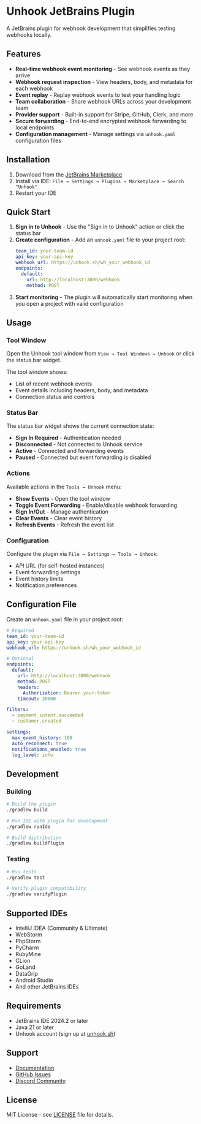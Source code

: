 # Unhook JetBrains Plugin

A JetBrains plugin for webhook development that simplifies testing webhooks locally.

## Features

- **Real-time webhook event monitoring** - See webhook events as they arrive
- **Webhook request inspection** - View headers, body, and metadata for each webhook
- **Event replay** - Replay webhook events to test your handling logic
- **Team collaboration** - Share webhook URLs across your development team
- **Provider support** - Built-in support for Stripe, GitHub, Clerk, and more
- **Secure forwarding** - End-to-end encrypted webhook forwarding to local endpoints
- **Configuration management** - Manage settings via `unhook.yaml` configuration files

## Installation

1. Download from the [JetBrains Marketplace](https://plugins.jetbrains.com/plugin/unhook-jetbrains)
2. Install via IDE: `File → Settings → Plugins → Marketplace → Search "Unhook"`
3. Restart your IDE

## Quick Start

1. **Sign in to Unhook** - Use the "Sign in to Unhook" action or click the status bar
2. **Create configuration** - Add an `unhook.yaml` file to your project root:
   ```yaml
   team_id: your-team-id
   api_key: your-api-key
   webhook_url: https://unhook.sh/wh_your_webhook_id
   endpoints:
     default:
       url: http://localhost:3000/webhook
       method: POST
   ```
3. **Start monitoring** - The plugin will automatically start monitoring when you open a project with valid configuration

## Usage

### Tool Window

Open the Unhook tool window from `View → Tool Windows → Unhook` or click the status bar widget.

The tool window shows:
- List of recent webhook events
- Event details including headers, body, and metadata
- Connection status and controls

### Status Bar

The status bar widget shows the current connection state:
- **Sign In Required** - Authentication needed
- **Disconnected** - Not connected to Unhook service
- **Active** - Connected and forwarding events
- **Paused** - Connected but event forwarding is disabled

### Actions

Available actions in the `Tools → Unhook` menu:
- **Show Events** - Open the tool window
- **Toggle Event Forwarding** - Enable/disable webhook forwarding
- **Sign In/Out** - Manage authentication
- **Clear Events** - Clear event history
- **Refresh Events** - Refresh the event list

### Configuration

Configure the plugin via `File → Settings → Tools → Unhook`:
- API URL (for self-hosted instances)
- Event forwarding settings
- Event history limits
- Notification preferences

## Configuration File

Create an `unhook.yaml` file in your project root:

```yaml
# Required
team_id: your-team-id
api_key: your-api-key
webhook_url: https://unhook.sh/wh_your_webhook_id

# Optional
endpoints:
  default:
    url: http://localhost:3000/webhook
    method: POST
    headers:
      Authorization: Bearer your-token
    timeout: 30000

filters:
  - payment_intent.succeeded
  - customer.created

settings:
  max_event_history: 100
  auto_reconnect: true
  notifications_enabled: true
  log_level: info
```

## Development

### Building

```bash
# Build the plugin
./gradlew build

# Run IDE with plugin for development
./gradlew runIde

# Build distribution
./gradlew buildPlugin
```

### Testing

```bash
# Run tests
./gradlew test

# Verify plugin compatibility
./gradlew verifyPlugin
```

## Supported IDEs

- IntelliJ IDEA (Community & Ultimate)
- WebStorm
- PhpStorm
- PyCharm
- RubyMine
- CLion
- GoLand
- DataGrip
- Android Studio
- And other JetBrains IDEs

## Requirements

- JetBrains IDE 2024.2 or later
- Java 21 or later
- Unhook account (sign up at [unhook.sh](https://unhook.sh))

## Support

- [Documentation](https://docs.unhook.sh)
- [GitHub Issues](https://github.com/unhook-sh/unhook/issues)
- [Discord Community](https://discord.gg/unhook)

## License

MIT License - see [LICENSE](LICENSE) file for details.